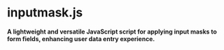 # inputmask.js
**A lightweight and versatile JavaScript script for applying input masks to form fields, enhancing user data entry experience.**
